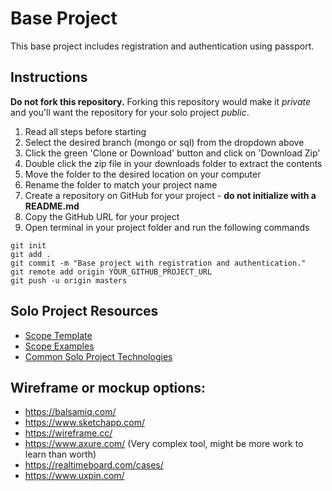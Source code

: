 # Base Project

This base project includes registration and authentication using passport.

## Instructions

**Do not fork this repository.** Forking this repository would make it _private_ and you'll want the repository for your solo project _public_.

1. Read all steps before starting
2. Select the desired branch (mongo or sql) from the dropdown above
3. Click the green 'Clone or Download' button and click on 'Download Zip'
4. Double click the zip file in your downloads folder to extract the contents
5. Move the folder to the desired location on your computer
6. Rename the folder to match your project name
7. Create a repository on GitHub for your project - **do not initialize with a README.md**
8. Copy the GitHub URL for your project
9. Open terminal in your project folder and run the following commands

```
git init
git add .
git commit -m "Base project with registration and authentication."
git remote add origin YOUR_GITHUB_PROJECT_URL
git push -u origin masters
```

## Solo Project Resources
- [Scope Template](https://docs.google.com/a/primeacademy.io/document/d/10dqhI--GpNWi0xbY2wt5Uy51mY7HKO-uTY5fc4xoBrs/edit?usp=sharing)
- [Scope Examples](https://drive.google.com/drive/folders/0B13zFCnqgksYS2Q5WmVFTU5jN3M?usp=sharing)
- [Common Solo Project Technologies](https://docs.google.com/document/d/1W3VgPf0uh5pcak1hthdx-yHFQbqHji3fpBykw9N1DY0/)

## Wireframe or mockup options:

- https://balsamiq.com/
- https://www.sketchapp.com/
- https://wireframe.cc/
- https://www.axure.com/ (Very complex tool, might be more work to learn than worth)
- https://realtimeboard.com/cases/
- https://www.uxpin.com/